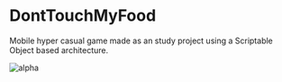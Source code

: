 # DontTouchMyFood
Mobile hyper casual game made as an study project using a Scriptable Object based architecture.

![alpha](https://user-images.githubusercontent.com/31262629/76918408-fe624600-68a4-11ea-95e5-567c459cdf99.png)


